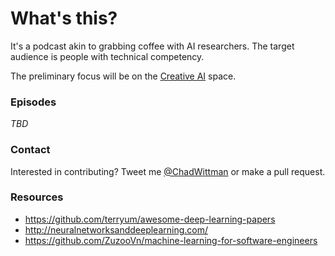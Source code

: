 # What's this?
It's a podcast akin to grabbing coffee with AI researchers. The target audience is people with technical competency. 

The preliminary focus will be on the [Creative AI](http://www.creativeai.net/) space. 

### Episodes

*TBD*

### Contact
Interested in contributing? Tweet me [@ChadWittman](https://twitter.com/chadwittman) or make a pull request. 

### Resources

* <https://github.com/terryum/awesome-deep-learning-papers>
* <http://neuralnetworksanddeeplearning.com/>
* <https://github.com/ZuzooVn/machine-learning-for-software-engineers>